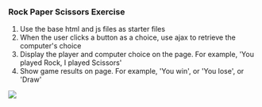 ### Rock Paper Scissors Exercise
1. Use the base html and js files as starter files <br/>
2. When the user clicks a button as a choice, use ajax to retrieve the computer's choice <br/>
3. Display the player and computer choice on the page. For example, 'You played Rock, I played Scissors'<br/>
4. Show game results on page. For example, 'You win', or 'You lose', or 'Draw'  

<img src='https://www.evernote.com/l/AOhvyNTiLpZNkbYNxRB5EFlEME3T86q_dN0B/image.png' />
